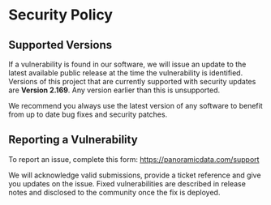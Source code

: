 # Security Policy

## Supported Versions

If a vulnerability is found in our software, we will issue an update to the latest available public release at the time the vulnerability is identified. Versions of this project that are currently supported with security updates are **Version 2.169**. Any version earlier than this is unsupported.

We recommend you always use the latest version of any software to benefit from up to date bug fixes and security patches.

## Reporting a Vulnerability

To report an issue, complete this form: https://panoramicdata.com/support

We will acknowledge valid submissions, provide a ticket reference and give you updates on the issue. Fixed vulnerabilities are described in release notes and disclosed to the community once the fix is deployed.
